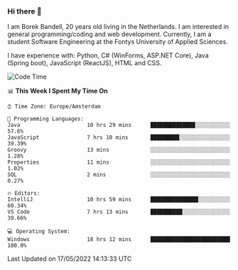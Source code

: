 ### Hi there 👋

I am Borek Bandell, 20 years old living in the Netherlands. I am interested in general programming/coding and web development. Currently, I am a student Software Engineering at the Fontys University of Applied Sciences.

I have experience with: Python, C# (WinForms, ASP.NET Core), Java (Spring boot), JavaScript (ReactJS), HTML and CSS.

<!--START_SECTION:waka-->
![Code Time](http://img.shields.io/badge/Code%20Time-136%20hrs%208%20mins-blue)

📊 **This Week I Spent My Time On** 

```text
⌚︎ Time Zone: Europe/Amsterdam

💬 Programming Languages: 
Java                     10 hrs 29 mins      ██████████████░░░░░░░░░░░   57.6% 
JavaScript               7 hrs 10 mins       █████████░░░░░░░░░░░░░░░░   39.39% 
Groovy                   13 mins             ░░░░░░░░░░░░░░░░░░░░░░░░░   1.28% 
Properties               11 mins             ░░░░░░░░░░░░░░░░░░░░░░░░░   1.02% 
SQL                      2 mins              ░░░░░░░░░░░░░░░░░░░░░░░░░   0.27%

🔥 Editors: 
IntelliJ                 10 hrs 59 mins      ███████████████░░░░░░░░░░   60.34% 
VS Code                  7 hrs 13 mins       ██████████░░░░░░░░░░░░░░░   39.66%

💻 Operating System: 
Windows                  18 hrs 12 mins      █████████████████████████   100.0%

```


 Last Updated on 17/05/2022 14:13:33 UTC
<!--END_SECTION:waka-->

<!--**tcBorek2002/tcBorek2002** is a ✨ _special_ ✨ repository because its `README.md` (this file) appears on your GitHub profile.

Here are some ideas to get you started:

- 🔭 I’m currently working on ...
- 🌱 I’m currently learning ...
- 👯 I’m looking to collaborate on ...
- 🤔 I’m looking for help with ...
- 💬 Ask me about ...
- 📫 How to reach me: ...
- 😄 Pronouns: ...
- ⚡ Fun fact: ...
-->
